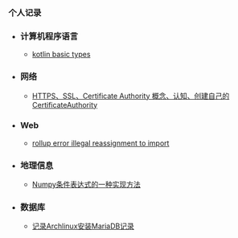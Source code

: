 ### 个人记录

- ### 计算机程序语言

  - [kotlin basic types](/language/2020/05/16/kotlin-translation.html)

- ### 网络

  - [HTTPS、SSL、Certificate Authority 概念、认知、创建自己的CertificateAuthority](/jekyll/update/2020/05/09/https-ssl-ca.html)

- ### Web

  - [rollup error illegal reassignment to import](/frontend/2020/05/09/rollup-illegal-reassignment-to-import.html)

- ### 地理信息

  - [Numpy条件表达式的一种实现方法](/2021/03/25/numpy-conditional-expression.html)

- ### 数据库

  - [记录Archlinux安装MariaDB记录](/database/2020/05/16/mariadb-install-thoughts.html)